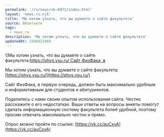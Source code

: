 ```yaml
---
permalink: '/ru/news/vk-6971/index.html'
layout: 'news.ru.njk'
title: 'Мы хотим узнать, что вы думаете о сайте факультета'
source: ВКонтакте
tags:
  - news_ru
description: 'Мы хотим узнать, что вы думаете о сайте факультета'
updatedAt: 1590422460
---
```

![Мы хотим узнать, что вы думаете о сайте факультета:[https://phys.vsu.ru/  Сайт ФизФака, в](https://sun9-12.userapi.com/impg/c855332/v855332304/242468/K6kDRV4M6IM.jpg?size=1180x730&quality=96&proxy=1&sign=d13dcf912fe46c4f0f125e13a735c89f&c_uniq_tag=rvGRk3ZP7OwJRFV5LApHeyX5yiDyrAZ2-nsUcZaOALY&type=album)

Мы хотим узнать, что вы думаете о сайте факультета: [https://phys.vsu.ru/](https://phys.vsu.ru/)

Сайт ФизФака, в первую очередь, должен быть максимально удобным и информативным для студентов и абитуриентов.

Поделитесь с нами своим опытом использования сайта. Честно расскажите о его недостатках.
Ваши ответы на вопросы анкеты помогут сделать информационную систему факультета болеё удобной, поэтому просим отвечать максимально честно и прямо.

Опрос можно пройти по ссылке: [https://vk.cc/auCxvA](https://vk.cc/auCxvA)
